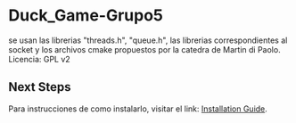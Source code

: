 # Duck_Game-Grupo5

se usan las librerias "threads.h", "queue.h", las librerias correspondientes al socket y los archivos cmake propuestos por la catedra de Martin di Paolo. Licencia: GPL v2

## Next Steps

Para instrucciones de como instalarlo, visitar el link: [Installation Guide](Entregables/installation.md).
